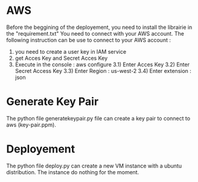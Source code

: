 # AWS
Before the beggining of the deployement, you need to install the librairie in the "requirement.txt"
You need to connect with your AWS account.
The following instruction can be use to connect to your AWS account :
1) you need to create a user key in IAM service
2) get Acces Key and Secret Acces Key
3) Execute in the console : aws configure
3.1) Enter Acces Key
3.2) Enter Secret Access Key
3.3) Enter Region : us-west-2
3.4) Enter extension : json

# Generate Key Pair
The python file generatekeypair.py file can create a key pair to connect to aws (key-pair.ppm).

# Deployement
The python file deploy.py can create a new VM instance with a ubuntu distribution. The instance do nothing for the moment.
